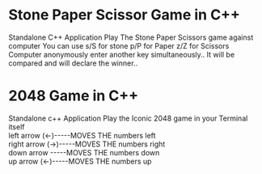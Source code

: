 # Stone Paper Scissor Game in C++
Standalone C++ Application
Play The Stone Paper Scissors game against computer
You can use 
s/S for stone 
p/P for Paper
z/Z for Scissors
Computer anonymously enter another key simultaneously..
It will be compared and will declare the winner..
# 2048 Game in C++
Standalone c++ Application
Play the Iconic 2048 game in your Terminal itself<BR>
left arrow  (<-)-----MOVES THE numbers left<br>
right arrow  (->)-----MOVES THE numbers right<BR>
down arrow  -----MOVES THE numbers down<BR>
up arrow  (<-)-----MOVES THE numbers up<BR>
